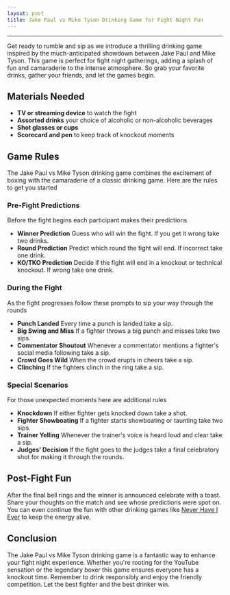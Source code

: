 ```yaml
---
layout: post
title: Jake Paul vs Mike Tyson Drinking Game for Fight Night Fun
---
```



---

Get ready to rumble and sip as we introduce a thrilling drinking game inspired by the much-anticipated showdown between Jake Paul and Mike Tyson. This game is perfect for fight night gatherings, adding a splash of fun and camaraderie to the intense atmosphere. So grab your favorite drinks, gather your friends, and let the games begin.

## Materials Needed

- **TV or streaming device** to watch the fight
- **Assorted drinks** your choice of alcoholic or non-alcoholic beverages
- **Shot glasses or cups**
- **Scorecard and pen** to keep track of knockout moments

## Game Rules

The Jake Paul vs Mike Tyson drinking game combines the excitement of boxing with the camaraderie of a classic drinking game. Here are the rules to get you started

### Pre-Fight Predictions

Before the fight begins each participant makes their predictions

- **Winner Prediction** Guess who will win the fight. If you get it wrong take two drinks.
- **Round Prediction** Predict which round the fight will end. If incorrect take one drink.
- **KO/TKO Prediction** Decide if the fight will end in a knockout or technical knockout. If wrong take one drink.

### During the Fight

As the fight progresses follow these prompts to sip your way through the rounds

- **Punch Landed** Every time a punch is landed take a sip.
- **Big Swing and Miss** If a fighter throws a big punch and misses take two sips.
- **Commentator Shoutout** Whenever a commentator mentions a fighter's social media following take a sip.
- **Crowd Goes Wild** When the crowd erupts in cheers take a sip.
- **Clinching** If the fighters clinch in the ring take a sip.

### Special Scenarios

For those unexpected moments here are additional rules

- **Knockdown** If either fighter gets knocked down take a shot.
- **Fighter Showboating** If a fighter starts showboating or taunting take two sips.
- **Trainer Yelling** Whenever the trainer's voice is heard loud and clear take a sip.
- **Judges' Decision** If the fight goes to the judges take a final celebratory shot for making it through the rounds.

## Post-Fight Fun

After the final bell rings and the winner is announced celebrate with a toast. Share your thoughts on the match and see whose predictions were spot on. You can even continue the fun with other drinking games like [Never Have I Ever](https://drinkingdojo.com/games/never-have-i-ever) to keep the energy alive.

## Conclusion

The Jake Paul vs Mike Tyson drinking game is a fantastic way to enhance your fight night experience. Whether you're rooting for the YouTube sensation or the legendary boxer this game ensures everyone has a knockout time. Remember to drink responsibly and enjoy the friendly competition. Let the best fighter and the best drinker win.